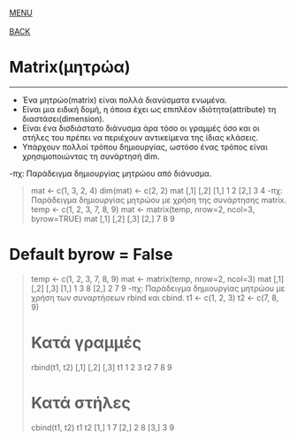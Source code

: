 [MENU](README.md)
<br><br>
[BACK](data_structures.md)

# Matrix(μητρώα)

---

- Ένα μητρώο(matrix) είναι πολλά διανύσματα ενωμένα.
- Είναι μια ειδική δομή, η όποια έχει ως επιπλέον ιδιότητα(attribute) τη διαστάσει(dimension).
- Είναι ένα δισδιάστατο διάνυσμα άρα τόσο οι γραμμές όσο και οι στήλες του
πρέπει να περιέχουν αντικείμενα της ίδιας κλάσεις.
- Υπάρχουν πολλοί τρόπου δημιουργίας, ωστόσο ένας τρόπος είναι χρησιμοποιώντας τη συνάρτησή dim. <br>

-πχ: Παράδειγμα δημιουργίας μητρώου από διάνυσμα.
> mat <- c(1, 3, 2, 4)
> dim(mat) <- c(2, 2)
> mat
    [,1] [,2]
[1,]  1    2
[2,]  3    4
-πχ: Παράδειγμα δημιουργίας μητρώου με χρήση της συνάρτησης matrix.
> temp <- c(1, 2, 3, 7, 8, 9)
> mat <- matrix(temp, nrow=2, ncol=3, byrow=TRUE)
> mat
    [,1] [,2] [,3]
[2,]  7    8    9
# Default byrow = False
> temp <- c(1, 2, 3, 7, 8, 9)
> mat <- matrix(temp, nrow=2, ncol=3)
> mat
    [,1] [,2] [,3]
[1,]  1    3    8
[2,]  2    7    9
-πχ: Παράδειγμα δημιουργίας μητρώου με χρήση των συναρτήσεων rbind και cbind.
> t1 <- c(1, 2, 3)
> t2 <- c(7, 8, 9)
> # Κατά γραμμές
> rbind(t1, t2)
    [,1] [,2] [,3]
t1 	  1    2    3
t2    7    8    9
> # Κατά στήλες
> cbind(t1, t2)
    t1  t2
[1,] 1   7
[2,] 2   8
[3,] 3   9